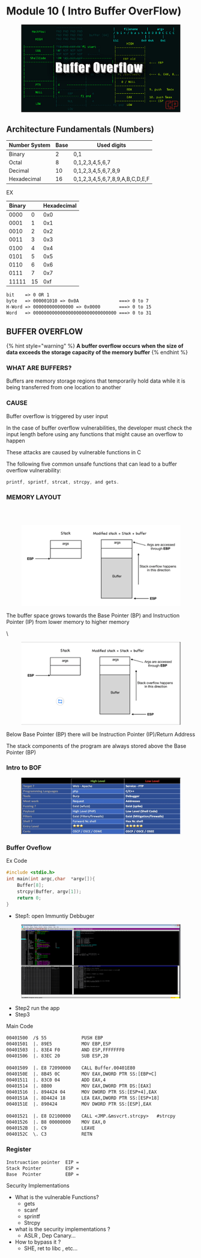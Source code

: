 # Module 10 ( Intro Buffer OverFlow)

<figure><img src="../../.gitbook/assets/image (1) (1) (1) (1) (1) (1) (1) (1) (1) (1) (1) (1) (1).png" alt=""><figcaption></figcaption></figure>

## Architecture Fundamentals (Numbers)



| Number System | Base | Used digits                     |
| ------------- | ---- | ------------------------------- |
| Binary        | 2    | 0,1                             |
| Octal         | 8    | 0,1,2,3,4,5,6,7                 |
| Decimal       | 10   | 0,1,2,3,4,5,6,7,8,9             |
| Hexadecimal   | 16   | 0,1,2,3,4,5,6,7,8,9,A,B,C,D,E,F |

EX

| Binary |    | Hexadecimal |
| ------ | -- | ----------- |
| 0000   | 0  | 0x0         |
| 0001   | 1  | 0x1         |
| 0010   | 2  | 0x2         |
| 0011   | 3  | 0x3         |
| 0100   | 4  | 0x4         |
| 0101   | 5  | 0x5         |
| 0110   | 6  | 0x6         |
| 0111   | 7  | 0x7         |
| 11111  | 15 | 0xf         |

```
bit    => 0 OR 1
byte   => 000001010 => 0x0A               ===> 0 to 7
H-Word => 000000000000000 => 0x0000       ===> 0 to 15
Word   => 0000000000000000000000000000000 ===> 0 to 31

```



## BUFFER OVERFLOW <a href="#a79b" id="a79b"></a>

{% hint style="warning" %}
**A buffer overflow occurs when the size of data exceeds the storage capacity of the memory buffer**
{% endhint %}

### WHAT ARE BUFFERS? <a href="#id-6ef2" id="id-6ef2"></a>

Buffers are memory storage regions that temporarily hold data while it is being transferred from one location to another

### CAUSE  <a href="#id-87d5" id="id-87d5"></a>

Buffer overflow is triggered by user input

In the case of buffer overflow vulnerabilities, the developer must check the input length before using any functions that might cause an overflow to happen

These attacks are caused by vulnerable functions in C

The following five common unsafe functions that can lead to a buffer overflow vulnerability:

```c
printf, sprintf, strcat, strcpy, and gets.
```

### MEMORY LAYOUT <a href="#a79b" id="a79b"></a>

\
[\
](https://aidenpearce369.medium.com/?source=post\_page-----670765bf405a--------------------------------)

<figure><img src="../../.gitbook/assets/image (1) (1) (1) (1) (1) (1) (1) (1) (1) (1) (1) (1) (1) (1).png" alt=""><figcaption></figcaption></figure>

The buffer space grows towards the Base Pointer (BP) and Instruction Pointer (IP) from lower memory to higher memory

\


<figure><img src="../../.gitbook/assets/image (138).png" alt=""><figcaption></figcaption></figure>

Below Base Pointer (BP) there will be Instruction Pointer (IP)/Return Address

The stack components of the program are always stored above the Base Pointer (BP)



### Intro to BOF

<figure><img src="../../.gitbook/assets/image (11) (1).png" alt=""><figcaption></figcaption></figure>

### Buffer Oveflow&#x20;

Ex  Code&#x20;

```c
#include <stdio.h>
int main(int argc,char  *argv[]){
    Buffer[8];
    strcpy(Buffer, argv[1]);
    return 0;
}
```

* Step1: open Immuntiy Debbuger&#x20;

<figure><img src="../../.gitbook/assets/image (137).png" alt=""><figcaption></figcaption></figure>

* Step2 run the app
* Step3&#x20;

Main Code&#x20;

```asm6502
00401500  /$ 55             PUSH EBP
00401501  |. 89E5           MOV EBP,ESP
00401503  |. 83E4 F0        AND ESP,FFFFFFF0
00401506  |. 83EC 20        SUB ESP,20

00401509  |. E8 72090000    CALL Buffer.00401E80
0040150E  |. 8B45 0C        MOV EAX,DWORD PTR SS:[EBP+C]             
00401511  |. 83C0 04        ADD EAX,4                               
00401514  |. 8B00           MOV EAX,DWORD PTR DS:[EAX]              
00401516  |. 894424 04      MOV DWORD PTR SS:[ESP+4],EAX            
0040151A  |. 8D4424 18      LEA EAX,DWORD PTR SS:[ESP+18]            
0040151E  |. 890424         MOV DWORD PTR SS:[ESP],EAX
               
00401521  |. E8 D2100000    CALL <JMP.&msvcrt.strcpy>   #strcpy           
00401526  |. B8 00000000    MOV EAX,0
0040152B  |. C9             LEAVE
0040152C  \. C3             RETN
```

### Register

```asm6502
Instruaction pointer  EIP = 
Stack Pointer         ESP = 
Base  Pointer         EBP =
```











Security Implementations

* What is the vulnerable Functions?
  * gets
  * scanf
  * sprintf
  * Strcpy
* what is the security implementations ?
  * ASLR , Dep Canary...
* How to bypass it ?
  * SHE, ret to libc , etc...
